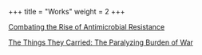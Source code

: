 +++
title = "Works"
weight = 2
+++

[Combating the Rise of Antimicrobial Resistance](/#amr)

[The Things They Carried: The Paralyzing Burden of War](/#tttc)